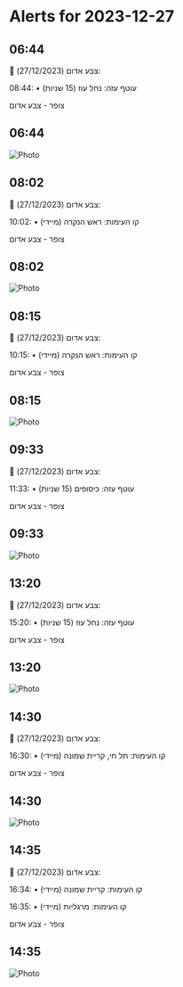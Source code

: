 # Alerts for 2023-12-27

## 06:44

🔴 צבע אדום (27/12/2023):

08:44:
• עוטף עזה: נחל עוז (15 שניות)

צופר - צבע אדום

## 06:44

![Photo](images/18623.jpg)

## 08:02

🔴 צבע אדום (27/12/2023):

10:02:
• קו העימות: ראש הנקרה (מיידי)

צופר - צבע אדום

## 08:02

![Photo](images/18625.jpg)

## 08:15

🔴 צבע אדום (27/12/2023):

10:15:
• קו העימות: ראש הנקרה (מיידי)

צופר - צבע אדום

## 08:15

![Photo](images/18627.jpg)

## 09:33

🔴 צבע אדום (27/12/2023):

11:33:
• עוטף עזה: כיסופים (15 שניות)

צופר - צבע אדום

## 09:33

![Photo](images/18629.jpg)

## 13:20

🔴 צבע אדום (27/12/2023):

15:20:
• עוטף עזה: נחל עוז (15 שניות)

צופר - צבע אדום

## 13:20

![Photo](images/18631.jpg)

## 14:30

🔴 צבע אדום (27/12/2023):

16:30:
• קו העימות: תל חי, קריית שמונה (מיידי)

צופר - צבע אדום

## 14:30

![Photo](images/18633.jpg)

## 14:35

🔴 צבע אדום (27/12/2023):

16:34:
• קו העימות: קריית שמונה (מיידי)

16:35:
• קו העימות: מרגליות (מיידי)

צופר - צבע אדום

## 14:35

![Photo](images/18637.jpg)

